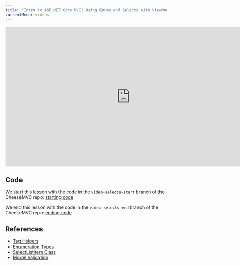 ```yaml
---
title: "Intro to ASP.NET Core MVC: Using Enums and Selects with ViewModels"
currentMenu: videos
---
```


<div class="youtube-wrapper"><iframe width="776" height="437" src="https://www.youtube-nocookie.com/embed/MPJ9PPCWxoI?rel=0" frameborder="0" allowfullscreen></iframe></div>

## Code

We start this lesson with the code in the `video-selects-start` branch of the CheeseMVC repo: [starting code](https://github.com/LaunchCodeEducation/CheeseMVC/tree/video-selects-start)

We end this lesson with the code in the `video-selects-end` branch of the CheeseMVC repo: [ending code](https://github.com/LaunchCodeEducation/CheeseMVC/tree/video-selects-end)

## References

* [Tag Helpers](https://docs.microsoft.com/en-us/aspnet/core/mvc/views/working-with-forms)
* [Enumeration Types](https://msdn.microsoft.com/en-us/library/cc138362.aspx)
* [SelectListItem Class](https://msdn.microsoft.com/en-us/library/system.web.mvc.selectlistitem(v=vs.118).aspx)
* [Model Validation](https://docs.microsoft.com/en-us/aspnet/core/mvc/models/validation)
